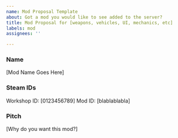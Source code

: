 ```yaml
---
name: Mod Proposal Template
about: Got a mod you would like to see added to the server?
title: Mod Proposal for [weapons, vehicles, UI, mechanics, etc]
labels: mod
assignees: ''

---
```


### Name
[Mod Name Goes Here]
### Steam IDs
Workshop ID: [0123456789]
Mod ID: [blablablabla]
### Pitch
[Why do you want this mod?]
